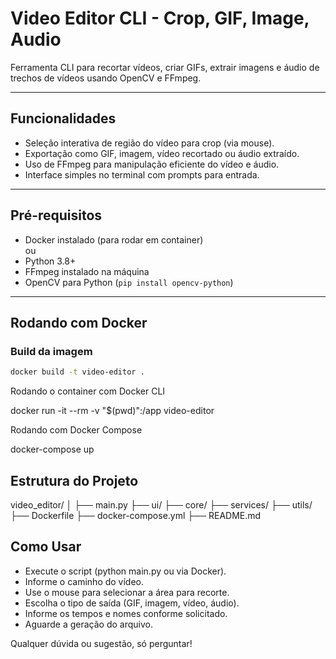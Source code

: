 # Video Editor CLI - Crop, GIF, Image, Audio

Ferramenta CLI para recortar vídeos, criar GIFs, extrair imagens e áudio de trechos de vídeos usando OpenCV e FFmpeg.

---

## Funcionalidades

- Seleção interativa de região do vídeo para crop (via mouse).
- Exportação como GIF, imagem, vídeo recortado ou áudio extraído.
- Uso de FFmpeg para manipulação eficiente do vídeo e áudio.
- Interface simples no terminal com prompts para entrada.

---

## Pré-requisitos

- Docker instalado (para rodar em container)  
  ou
- Python 3.8+
- FFmpeg instalado na máquina
- OpenCV para Python (`pip install opencv-python`)

---

## Rodando com Docker

### Build da imagem

```bash
docker build -t video-editor .
```

Rodando o container com Docker CLI

docker run -it --rm -v "$(pwd)":/app video-editor

Rodando com Docker Compose

docker-compose up

## Estrutura do Projeto

video_editor/
│
├── main.py
├── ui/
├── core/
├── services/
├── utils/
├── Dockerfile
├── docker-compose.yml
├── README.md

## Como Usar

- Execute o script (python main.py ou via Docker).
- Informe o caminho do vídeo.
- Use o mouse para selecionar a área para recorte.
- Escolha o tipo de saída (GIF, imagem, vídeo, áudio).
- Informe os tempos e nomes conforme solicitado.
- Aguarde a geração do arquivo.

Qualquer dúvida ou sugestão, só perguntar!

